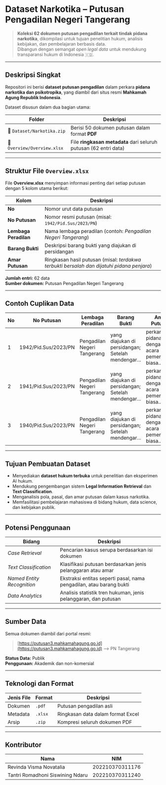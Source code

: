 # Dataset Narkotika – Putusan Pengadilan Negeri Tangerang

> **Koleksi 62 dokumen putusan pengadilan terkait tindak pidana narkotika**, dikompilasi untuk tujuan penelitian hukum, analisis kebijakan, dan pembelajaran berbasis data.  
> Dibangun dengan semangat *open legal data* untuk mendukung transparansi hukum di Indonesia 🇮🇩.

---

##  Deskripsi Singkat

Repositori ini berisi **dataset putusan pengadilan** dalam perkara **pidana narkotika dan psikotropika**, yang diambil dari situs resmi **Mahkamah Agung Republik Indonesia**.

Dataset disusun dalam dua bagian utama:

| Folder | Deskripsi |
|---------|------------|
| 📁 `Dataset/Narkotika.zip` | Berisi 50 dokumen putusan dalam format **PDF** |
| 📄 `Overview/Overview.xlsx` | File **ringkasan metadata** dari seluruh putusan (62 entri data) |

---

## Struktur File `Overview.xlsx`

File **Overview.xlsx** menyimpan informasi penting dari setiap putusan dengan 5 kolom utama berikut:

| Kolom | Deskripsi |
|--------|------------|
| **No** | Nomor urut data putusan |
| **No Putusan** | Nomor resmi putusan (misal: `1942/Pid.Sus/2023/PN`) |
| **Lembaga Peradilan** | Nama lembaga peradilan (contoh: *Pengadilan Negeri Tangerang*) |
| **Barang Bukti** | Deskripsi barang bukti yang diajukan di persidangan |
| **Amar Putusan** | Ringkasan hasil putusan (misal: *terdakwa terbukti bersalah dan dijatuhi pidana penjara*) |

**Jumlah entri:** 62 data  
**Sumber dokumen:** Putusan Pengadilan Negeri Tangerang

---

## Contoh Cuplikan Data

| No | No Putusan | Lembaga Peradilan | Barang Bukti | Amar Putusan |
|----|-------------|------------------|---------------|---------------|
| 1 | 1942/Pid.Sus/2023/PN | Pengadilan Negeri Tangerang | yang diajukan di persidangan; Setelah mendengar... | perkara pidana dengan acara pemeriksaan biasa... |
| 2 | 1941/Pid.Sus/2023/PN | Pengadilan Negeri Tangerang | yang diajukan di persidangan; Setelah mendengar... | perkara pidana dengan acara pemeriksaan biasa... |
| 3 | 1940/Pid.Sus/2023/PN | Pengadilan Negeri Tangerang | yang diajukan di persidangan; Setelah mendengar... | perkara pidana dengan acara pemeriksaan biasa... |

---

## Tujuan Pembuatan Dataset

- Menyediakan **dataset hukum terbuka** untuk penelitian dan eksperimen AI hukum.  
- Mendukung pengembangan sistem **Legal Information Retrieval** dan **Text Classification**.  
- Menganalisis pola, pasal, dan amar putusan dalam kasus narkotika.  
- Memfasilitasi pembelajaran mahasiswa di bidang hukum, data science, dan kebijakan publik.

---

## Potensi Penggunaan

| Bidang | Deskripsi |
|---------|------------|
| *Case Retrieval* | Pencarian kasus serupa berdasarkan isi dokumen |
| *Text Classification* | Klasifikasi putusan berdasarkan jenis pelanggaran atau amar |
| *Named Entity Recognition* | Ekstraksi entitas seperti pasal, nama pengadilan, atau barang bukti |
| *Data Analytics* | Analisis statistik tren hukuman, jenis pelanggaran, dan putusan |

---

## Sumber Data

Semua dokumen diambil dari portal resmi:
> [https://putusan3.mahkamahagung.go.id](https://putusan3.mahkamahagung.go.id) --> PN Tangerang 

**Status Data:** Publik  
**Penggunaan:** Akademik dan non-komersial

---

##  Teknologi dan Format

| Jenis File | Format | Deskripsi |
|-------------|----------|------------|
| Dokumen | `.pdf` | Putusan pengadilan asli |
| Metadata | `.xlsx` | Ringkasan data dalam format Excel |
| Arsip | `.zip` | Kompresi seluruh dokumen PDF |

---

## Kontributor

| Nama | NIM 
|------|-----
| Revinda Visma Novatalia | 202210370311176
| Tantri Romadhoni Siswining Ndaru | 202210370311240
